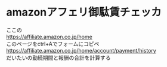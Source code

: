 # amazonアフェリ御駄賃チェッカ
ここの  
https://affiliate.amazon.co.jp/home  
このページをctrl+Aでフォームにコピペ  
https://affiliate.amazon.co.jp/home/account/payment/history  
だいたいの勤続期間と報酬の合計を計算する
